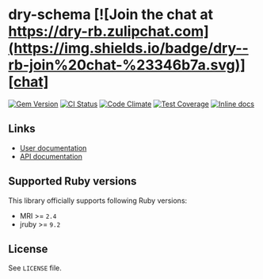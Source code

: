 [gem]: https://rubygems.org/gems/dry-schema
[actions]: https://github.com/dry-rb/dry-schema/actions
[codeclimate]: https://codeclimate.com/github/dry-rb/dry-schema
[chat]: https://dry-rb.zulipchat.com
[inchpages]: http://inch-ci.org/github/dry-rb/dry-schema

# dry-schema [![Join the chat at https://dry-rb.zulipchat.com](https://img.shields.io/badge/dry--rb-join%20chat-%23346b7a.svg)][chat]

[![Gem Version](https://badge.fury.io/rb/dry-schema.svg)][gem]
[![CI Status](https://github.com/dry-rb/dry-schema/workflows/ci/badge.svg)][actions]
[![Code Climate](https://codeclimate.com/github/dry-rb/dry-schema/badges/gpa.svg)][codeclimate]
[![Test Coverage](https://codeclimate.com/github/dry-rb/dry-schema/badges/coverage.svg)][codeclimate]
[![Inline docs](http://inch-ci.org/github/dry-rb/dry-schema.svg?branch=master)][inchpages]

## Links

* [User documentation](http://dry-rb.org/gems/dry-schema)
* [API documentation](http://rubydoc.info/gems/dry-schema)

## Supported Ruby versions

This library officially supports following Ruby versions:

* MRI >= `2.4`
* jruby >= `9.2`

## License

See `LICENSE` file.
